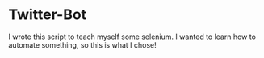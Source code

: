 # Twitter-Bot
 I wrote this script to teach myself some selenium.  I wanted to learn how to automate something, so this is what I chose!
